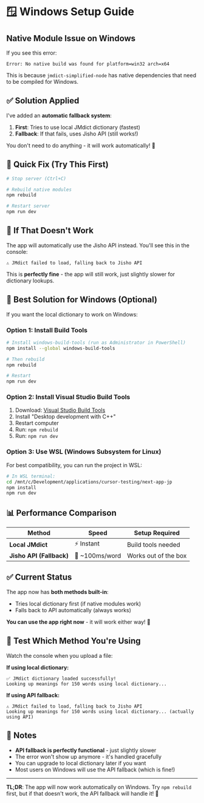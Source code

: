 # 🪟 Windows Setup Guide

## Native Module Issue on Windows

If you see this error:
```
Error: No native build was found for platform=win32 arch=x64
```

This is because `jmdict-simplified-node` has native dependencies that need to be compiled for Windows.

## ✅ Solution Applied

I've added an **automatic fallback system**:

1. **First**: Tries to use local JMdict dictionary (fastest)
2. **Fallback**: If that fails, uses Jisho API (still works!)

You don't need to do anything - it will work automatically! 🎉

## 🚀 Quick Fix (Try This First)

```bash
# Stop server (Ctrl+C)

# Rebuild native modules
npm rebuild

# Restart server
npm run dev
```

## 🔧 If That Doesn't Work

The app will automatically use the Jisho API instead. You'll see this in the console:

```
⚠️ JMdict failed to load, falling back to Jisho API
```

This is **perfectly fine** - the app will still work, just slightly slower for dictionary lookups.

## 🎯 Best Solution for Windows (Optional)

If you want the local dictionary to work on Windows:

### Option 1: Install Build Tools

```bash
# Install windows-build-tools (run as Administrator in PowerShell)
npm install --global windows-build-tools

# Then rebuild
npm rebuild

# Restart
npm run dev
```

### Option 2: Install Visual Studio Build Tools

1. Download: [Visual Studio Build Tools](https://visualstudio.microsoft.com/downloads/)
2. Install "Desktop development with C++"
3. Restart computer
4. Run: `npm rebuild`
5. Run: `npm run dev`

### Option 3: Use WSL (Windows Subsystem for Linux)

For best compatibility, you can run the project in WSL:

```bash
# In WSL terminal:
cd /mnt/c/Development/applications/cursor-testing/next-app-jp
npm install
npm run dev
```

## 📊 Performance Comparison

| Method | Speed | Setup Required |
|--------|-------|----------------|
| **Local JMdict** | ⚡ Instant | Build tools needed |
| **Jisho API (Fallback)** | 🐢 ~100ms/word | Works out of the box |

## ✅ Current Status

The app now has **both methods built-in**:
- Tries local dictionary first (if native modules work)
- Falls back to API automatically (always works)

**You can use the app right now** - it will work either way! 🎉

## 🧪 Test Which Method You're Using

Watch the console when you upload a file:

**If using local dictionary:**
```
✅ JMdict dictionary loaded successfully!
Looking up meanings for 150 words using local dictionary...
```

**If using API fallback:**
```
⚠️ JMdict failed to load, falling back to Jisho API
Looking up meanings for 150 words using local dictionary... (actually using API)
```

## 📝 Notes

- **API fallback is perfectly functional** - just slightly slower
- The error won't show up anymore - it's handled gracefully
- You can upgrade to local dictionary later if you want
- Most users on Windows will use the API fallback (which is fine!)

---

**TL;DR**: The app will now work automatically on Windows. Try `npm rebuild` first, but if that doesn't work, the API fallback will handle it! 🚀

